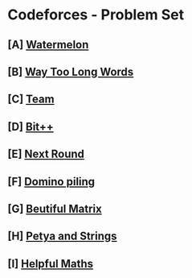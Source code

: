 # Codeforces - Problem Set

## [A] [Watermelon](https://codeforces.com/contest/4/problem/A)

## [B] [Way Too Long Words](https://codeforces.com/contest/71/problem/A)

## [C] [Team](https://codeforces.com/contest/231/problem/A)

## [D] [Bit++](https://codeforces.com/contest/282/problem/A)

## [E] [Next Round](https://codeforces.com/contest/158/problem/A)

## [F] [Domino piling](https://codeforces.com/contest/50/problem/A)

## [G] [Beutiful Matrix](https://codeforces.com/contest/263/problem/A)

## [H] [Petya and Strings](https://codeforces.com/contest/112/problem/A)

## [I] [Helpful Maths](https://codeforces.com/contest/339/problem/A)